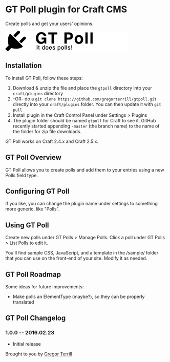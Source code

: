 # GT Poll plugin for Craft CMS

Create polls and get your users' opinions.

![Screenshot](resources/screenshots/plugin_logo.png)

## Installation

To install GT Poll, follow these steps:

1. Download & unzip the file and place the `gtpoll` directory into your `craft/plugins` directory
2.  -OR- do a `git clone https://github.com/gregorterrill/gtpoll.git` directly into your `craft/plugins` folder.  You can then update it with `git pull`
3. Install plugin in the Craft Control Panel under Settings > Plugins
4. The plugin folder should be named `gtpoll` for Craft to see it.  GitHub recently started appending `-master` (the branch name) to the name of the folder for zip file downloads.

GT Poll works on Craft 2.4.x and Craft 2.5.x.

## GT Poll Overview

GT Poll allows you to create polls and add them to your entries using a new Polls field type.

## Configuring GT Poll

If you like, you can change the plugin name under settings to something more generic, like "Polls".

## Using GT Poll

Create new polls under GT Polls > Manage Polls. Click a poll under GT Polls > List Polls to edit it.

You'll find sample CSS, JavaScript, and a template in the /sample/ folder that you can use on the front-end of your site. Modify it as needed.

## GT Poll Roadmap

Some ideas for future improvements:

* Make polls an ElementType (maybe?), so they can be properly translated

## GT Poll Changelog

### 1.0.0 -- 2016.02.23

* Initial release

Brought to you by [Gregor Terrill](http://gregorterrill.com)